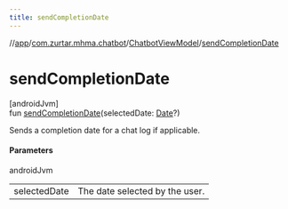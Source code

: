 ```yaml
---
title: sendCompletionDate
---
```

//[app](../../../index.html)/[com.zurtar.mhma.chatbot](../index.html)/[ChatbotViewModel](index.html)/[sendCompletionDate](send-completion-date.html)



# sendCompletionDate



[androidJvm]\
fun [sendCompletionDate](send-completion-date.html)(selectedDate: [Date](https://developer.android.com/reference/kotlin/java/util/Date.html)?)



Sends a completion date for a chat log if applicable.



#### Parameters


androidJvm

| | |
|---|---|
| selectedDate | The date selected by the user. |



